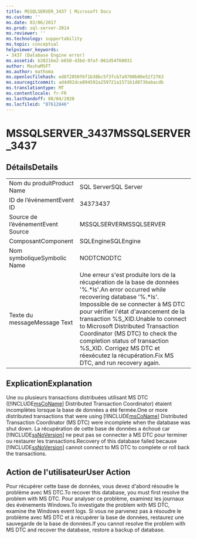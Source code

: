 ```yaml
---
title: MSSQLSERVER_3437 | Microsoft Docs
ms.custom: ''
ms.date: 03/06/2017
ms.prod: sql-server-2014
ms.reviewer: ''
ms.technology: supportability
ms.topic: conceptual
helpviewer_keywords:
- 3437 (Database Engine error)
ms.assetid: b38216e2-b650-43bd-97af-061d54f60031
author: MashaMSFT
ms.author: mathoma
ms.openlocfilehash: ed8f2050f6f1b38bc5f3fcb7a9700b80e52f2763
ms.sourcegitcommit: ad4d92dce894592a259721a1571b1d8736abacdb
ms.translationtype: MT
ms.contentlocale: fr-FR
ms.lasthandoff: 08/04/2020
ms.locfileid: "87612846"
---
```

# <a name="mssqlserver_3437"></a><span data-ttu-id="3c478-102">MSSQLSERVER_3437</span><span class="sxs-lookup"><span data-stu-id="3c478-102">MSSQLSERVER_3437</span></span>
    
## <a name="details"></a><span data-ttu-id="3c478-103">Détails</span><span class="sxs-lookup"><span data-stu-id="3c478-103">Details</span></span>  
  
|||  
|-|-|  
|<span data-ttu-id="3c478-104">Nom du produit</span><span class="sxs-lookup"><span data-stu-id="3c478-104">Product Name</span></span>|<span data-ttu-id="3c478-105">SQL Server</span><span class="sxs-lookup"><span data-stu-id="3c478-105">SQL Server</span></span>|  
|<span data-ttu-id="3c478-106">ID de l’événement</span><span class="sxs-lookup"><span data-stu-id="3c478-106">Event ID</span></span>|<span data-ttu-id="3c478-107">3437</span><span class="sxs-lookup"><span data-stu-id="3c478-107">3437</span></span>|  
|<span data-ttu-id="3c478-108">Source de l’événement</span><span class="sxs-lookup"><span data-stu-id="3c478-108">Event Source</span></span>|<span data-ttu-id="3c478-109">MSSQLSERVER</span><span class="sxs-lookup"><span data-stu-id="3c478-109">MSSQLSERVER</span></span>|  
|<span data-ttu-id="3c478-110">Composant</span><span class="sxs-lookup"><span data-stu-id="3c478-110">Component</span></span>|<span data-ttu-id="3c478-111">SQLEngine</span><span class="sxs-lookup"><span data-stu-id="3c478-111">SQLEngine</span></span>|  
|<span data-ttu-id="3c478-112">Nom symbolique</span><span class="sxs-lookup"><span data-stu-id="3c478-112">Symbolic Name</span></span>|<span data-ttu-id="3c478-113">NODTC</span><span class="sxs-lookup"><span data-stu-id="3c478-113">NODTC</span></span>|  
|<span data-ttu-id="3c478-114">Texte du message</span><span class="sxs-lookup"><span data-stu-id="3c478-114">Message Text</span></span>|<span data-ttu-id="3c478-115">Une erreur s'est produite lors de la récupération de la base de données '%.\*ls'.</span><span class="sxs-lookup"><span data-stu-id="3c478-115">An error occurred while recovering database '%.\*ls'.</span></span> <span data-ttu-id="3c478-116">Impossible de se connecter à MS DTC pour vérifier l'état d'avancement de la transaction %S_XID.</span><span class="sxs-lookup"><span data-stu-id="3c478-116">Unable to connect to Microsoft Distributed Transaction Coordinator (MS DTC) to check the completion status of transaction %S_XID.</span></span> <span data-ttu-id="3c478-117">Corrigez MS DTC et réexécutez la récupération.</span><span class="sxs-lookup"><span data-stu-id="3c478-117">Fix MS DTC, and run recovery again.</span></span>|  
  
## <a name="explanation"></a><span data-ttu-id="3c478-118">Explication</span><span class="sxs-lookup"><span data-stu-id="3c478-118">Explanation</span></span>  
 <span data-ttu-id="3c478-119">Une ou plusieurs transactions distribuées utilisant MS DTC ([!INCLUDE[msCoName](../../includes/msconame-md.md)] Distributed Transaction Coordinator) étaient incomplètes lorsque la base de données a été fermée.</span><span class="sxs-lookup"><span data-stu-id="3c478-119">One or more distributed transactions that were using [!INCLUDE[msCoName](../../includes/msconame-md.md)] Distributed Transaction Coordinator (MS DTC) were incomplete when the database was shut down.</span></span> <span data-ttu-id="3c478-120">La récupération de cette base de données a échoué car [!INCLUDE[ssNoVersion](../../includes/ssnoversion-md.md)] ne peut pas se connecter à MS DTC pour terminer ou restaurer les transactions.</span><span class="sxs-lookup"><span data-stu-id="3c478-120">Recovery of this database failed because [!INCLUDE[ssNoVersion](../../includes/ssnoversion-md.md)] cannot connect to MS DTC to complete or roll back the transactions.</span></span>  
  
## <a name="user-action"></a><span data-ttu-id="3c478-121">Action de l'utilisateur</span><span class="sxs-lookup"><span data-stu-id="3c478-121">User Action</span></span>  
 <span data-ttu-id="3c478-122">Pour récupérer cette base de données, vous devez d'abord résoudre le problème avec MS DTC.</span><span class="sxs-lookup"><span data-stu-id="3c478-122">To recover this database, you must first resolve the problem with MS DTC.</span></span> <span data-ttu-id="3c478-123">Pour analyser ce problème, examinez les journaux des événements Windows.</span><span class="sxs-lookup"><span data-stu-id="3c478-123">To investigate the problem with MS DTC, examine the Windows event logs.</span></span> <span data-ttu-id="3c478-124">Si vous ne parvenez pas à résoudre le problème avec MS DTC et à récupérer la base de données, restaurez une sauvegarde de la base de données.</span><span class="sxs-lookup"><span data-stu-id="3c478-124">If you cannot resolve the problem with MS DTC and recover the database, restore a backup of database.</span></span>  
  
  
